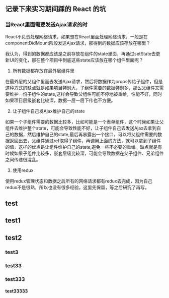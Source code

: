 ## 记录下来实习期间踩的 React 的坑

### 当React里面需要发送Ajax请求的时
React不负责处理网络请求，如果想在React里面处理网络请求，一般是在componentDidMount阶段发送Ajax请求，那得到的数据应该存放在哪里？

我认为，得到的数据都应该是之前存放在组件的state里面，再通过setState去更新UI的变化，那在整个项目中到底这些state应该放在哪个组件里面呢？

1. 所有数据都存放在最外层组件里

在最外层的父组件里面去发送Ajax请求，然后将数据作为props传给子组件，但是这种方式的缺点就是如果项目特别大，子组件需要的数据特别多，那么父组件又需要维护一份子组件的state,这样会导致父组件可能不停地被重绘，性能不好，同时如果项目层级嵌套比较深，数据一层一层下传也不方便。

2. 让子组件自己发Ajax维护自己的state

如果一个子组件需要的数据比较多，比如可能是一个表单组件，这个时候如果让父组件去维护整个state，可能会导致性能不好，让子组件自己去发送Ajax去拿到自己的数据，然后维护自己的state,最后再暴露出一个接口，可以将父组件需要的数据返回出去，父组件通过ref取得子组件，再调用上面的方法，就可以拿到子组件的值，这样的优点是让组件维护自己的state,避免一些不必要的重绘。缺点就是有时候如果子组件比较多，嵌套层级比较深，可能会导致数据在父子组件、兄弟组件之间传递很混乱。

3. 使用redux

使用redux管理状态和数据之后所有的网络请求都有redux去完成，因为自己redux不是很熟，所以也没有很多经验，这里先保留，等之后研究了再写。

## test

## test1

## test2

### test3

### test33

### test333

#### test33333

